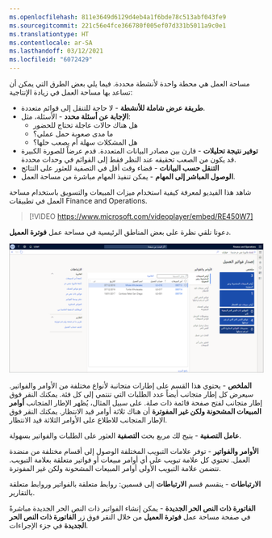 ```yaml
---
ms.openlocfilehash: 811e3649d6129d4eb4a1f6bde78c513abf043fe9
ms.sourcegitcommit: 221c56e4fce366780f005ef07d331b5011a9c0e1
ms.translationtype: HT
ms.contentlocale: ar-SA
ms.lasthandoff: 03/12/2021
ms.locfileid: "6072429"
---
```

مساحة العمل هي محطة واحدة لأنشطة محددة. فيما يلي بعض الطرق التي يمكن أن تساعد بها مساحة العمل في زيادة الإنتاجية:

- **طريقة عرض شاملة للأنشطة** - لا حاجة للتنقل إلى قوائم متعددة.
- **الإجابة عن أسئلة محدد** - الأسئلة، مثل:
   - هل هناك حالات عاجلة تحتاج للحضور
   - ما مدى صعوبة حمل عملي؟
   - هل المشكلات سهلة أم يصعب حلها؟
- **توفير نتيجة تحليلات** - قارن بين مصادر البيانات المتعددة. قدم عرضاً للصورة الكبيرة قد يكون من الصعب تحقيقه عند النظر فقط إلى القوائم في وحدات محددة.
- **التنقل حسب البيانات** - قضاء وقت أقل في التصفية للعثور على النتائج
- **الوصول المباشر إلى المهام** - يمكن تنفيذ المهام مباشرة من مساحة العمل.

شاهد هذا الفيديو لمعرفة كيفية استخدام ميزات المبيعات والتسويق باستخدام مساحة العمل في تطبيقات Finance and Operations.
 
 > [!VIDEO https://www.microsoft.com/videoplayer/embed/RE450W7]

دعونا نلقي نظرة على بعض المناطق الرئيسية في مساحة عمل **فوترة العميل**.
 
 [![لقطة شاشة للمناطق الرئيسية لمساحة عمل فوترة العميل.](../media/workspace-2.png)](../media/workspace-2.png#lightbox)
 
**الملخص** - يحتوي هذا القسم على إطارات متجانبة لأنواع مختلفة من الأوامر والفواتير. سيعرض كل إطار متجانب أيضاً عدد الطلبات التي تنتمي إلى كل فئة. يمكنك النقر فوق إطار متجانب لفتح صفحة قائمة ذات صلة. على سبيل المثال، يُظهر الإطار المتجانب **أوامر المبيعات المشحونة ولكن غير المفوترة** أن هناك ثلاثة أوامر قيد الانتظار. يمكنك النقر فوق الإطار المتجانب للاطلاع على الأوامر الثلاثة قيد الانتظار.

**عامل التصفية** - يتيح لك مربع بحث **التصفية** العثور على الطلبات والفواتير بسهولة.

**الأوامر والفواتير** - توفر علامات التبويب المختلفة الوصول إلى أقسام مختلفة من منضدة العمل. تحتوي كل علامة تبويب على أي أوامر مبيعات أو فواتير متعلقة بعلامة التبويب. تتضمن علامة التبويب الأولى أوامر المبيعات المشحونة ولكن غير المفوترة.

**الارتباطات** - ينقسم قسم **الارتباطات** إلى قسمين: روابط متعلقة بالفواتير وروابط متعلقة بالتقارير.

**الفاتورة ذات النص الحر الجديدة** - يمكن إنشاء الفواتير ذات النص الحر الجديدة مباشرةً في صفحة مساحة عمل **فوترة العميل** من خلال النقر فوق زر **الفاتورة ذات النص الحر الجديدة** في جزء الإجراءات.